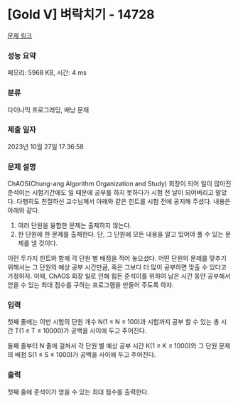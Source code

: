 # [Gold V] 벼락치기 - 14728 

[문제 링크](https://www.acmicpc.net/problem/14728) 

### 성능 요약

메모리: 5968 KB, 시간: 4 ms

### 분류

다이나믹 프로그래밍, 배낭 문제

### 제출 일자

2023년 10월 27일 17:36:58

### 문제 설명

<p>ChAOS(Chung-ang Algorithm Organization and Study) 회장이 되어 일이 많아진 준석이는 시험기간에도 일 때문에 공부를 하지 못하다가 시험 전 날이 되어버리고 말았다. 다행히도 친절하신 교수님께서 아래와 같은 힌트를 시험 전에 공지해 주셨다. 내용은 아래와 같다.</p>

<ol>
	<li>여러 단원을 융합한 문제는 출제하지 않는다.</li>
	<li>한 단원에 한 문제를 출제한다. 단, 그 단원에 모든 내용을 알고 있어야 풀 수 있는 문제를 낼 것이다.</li>
</ol>

<p>이런 두가지 힌트와 함께 각 단원 별 배점을 적어 놓으셨다. 어떤 단원의 문제를 맞추기 위해서는 그 단원의 예상 공부 시간만큼, 혹은 그보다 더 많이 공부하면 맞출 수 있다고 가정하자. 이때, ChAOS 회장 일로 인해 힘든 준석이를 위하여 남은 시간 동안 공부해서 얻을 수 있는 최대 점수를 구하는 프로그램을 만들어 주도록 하자.</p>

### 입력 

 <p>첫째 줄에는 이번 시험의 단원 개수 N(1 ≤ N ≤ 100)과 시험까지 공부 할 수 있는 총 시간 T(1 ≤ T ≤ 10000)가 공백을 사이에 두고 주어진다.</p>

<p>둘째 줄부터 N 줄에 걸쳐서 각 단원 별 예상 공부 시간 K(1 ≤ K ≤ 1000)와 그 단원 문제의 배점 S(1 ≤ S ≤ 1000)가 공백을 사이에 두고 주어진다.</p>

### 출력 

 <p>첫째 줄에 준석이가 얻을 수 있는 최대 점수를 출력한다.</p>

